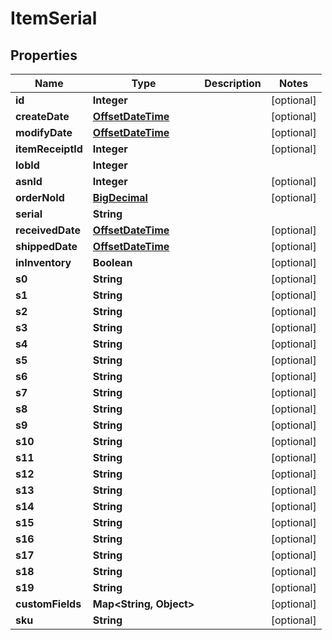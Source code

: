 
# ItemSerial

## Properties
Name | Type | Description | Notes
------------ | ------------- | ------------- | -------------
**id** | **Integer** |  |  [optional]
**createDate** | [**OffsetDateTime**](OffsetDateTime.md) |  |  [optional]
**modifyDate** | [**OffsetDateTime**](OffsetDateTime.md) |  |  [optional]
**itemReceiptId** | **Integer** |  |  [optional]
**lobId** | **Integer** |  | 
**asnId** | **Integer** |  |  [optional]
**orderNoId** | [**BigDecimal**](BigDecimal.md) |  |  [optional]
**serial** | **String** |  | 
**receivedDate** | [**OffsetDateTime**](OffsetDateTime.md) |  |  [optional]
**shippedDate** | [**OffsetDateTime**](OffsetDateTime.md) |  |  [optional]
**inInventory** | **Boolean** |  |  [optional]
**s0** | **String** |  |  [optional]
**s1** | **String** |  |  [optional]
**s2** | **String** |  |  [optional]
**s3** | **String** |  |  [optional]
**s4** | **String** |  |  [optional]
**s5** | **String** |  |  [optional]
**s6** | **String** |  |  [optional]
**s7** | **String** |  |  [optional]
**s8** | **String** |  |  [optional]
**s9** | **String** |  |  [optional]
**s10** | **String** |  |  [optional]
**s11** | **String** |  |  [optional]
**s12** | **String** |  |  [optional]
**s13** | **String** |  |  [optional]
**s14** | **String** |  |  [optional]
**s15** | **String** |  |  [optional]
**s16** | **String** |  |  [optional]
**s17** | **String** |  |  [optional]
**s18** | **String** |  |  [optional]
**s19** | **String** |  |  [optional]
**customFields** | **Map&lt;String, Object&gt;** |  |  [optional]
**sku** | **String** |  |  [optional]



